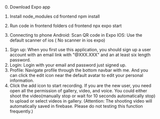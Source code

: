 <!-- HOW TO OPEN THE PROJECT -->

0. Download Expo app

1. Install node_modules
   cd frontend
   npm install

2. Run code in frontend folders
   cd frontend
   npx expo start

3. Connecting to phone
   Android: Scan QR code in Expo
   IOS: Use the default scanner of ios ( No scanner in ios expo)

<!-- CURRENT FUNCTIONS OF PROJECT -->

1. Sign up: When you first use this application, you should sign up a user account with an email link with "@XXX.XXX" and an at least six length password.
2. Login: Login with your email and password just signed up.
3. Profile: Navigate profile through the bottom navbar with me. And you can click the edit icon near the default avatar to edit your personal information.
4. Click the add icon to start recording. If you are the new user, you need open all the permission of gallery, video, and voice. You could either shoot the video(manually stop or wait for 10 seconds automatically stop) to upload or select videos in gallery. (Attention: The shooting video will automatically saved in firebase. Please do not testing this function frequently.)
